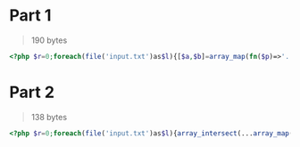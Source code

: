 # Part 1

> 190 bytes

```php
<?php $r=0;foreach(file('input.txt')as$l){[$a,$b]=array_map(fn($p)=>'.'.implode('.',range(...explode('-',$p))).'.',explode(',',$l));(str_contains($a,$b)||str_contains($b,$a))&&$r++;}echo$r;
```

# Part 2

> 138 bytes

```php
<?php $r=0;foreach(file('input.txt')as$l){array_intersect(...array_map(fn($p)=>range(...explode('-',$p)),explode(',',$l)))&&$r++;}echo$r;
```
